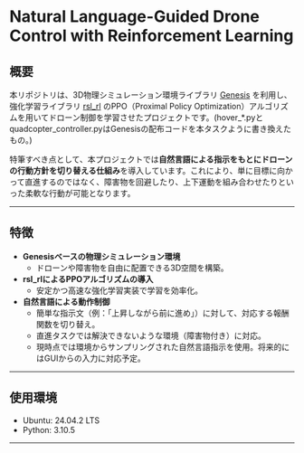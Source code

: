 # Natural Language-Guided Drone Control with Reinforcement Learning

## 概要

本リポジトリは、3D物理シミュレーション環境ライブラリ [Genesis](https://genesis-embodied-ai.github.io/) を利用し、強化学習ライブラリ [rsl_rl](https://github.com/leggedrobotics/rsl_rl) のPPO（Proximal Policy Optimization）アルゴリズムを用いてドローン制御を学習させたプロジェクトです。(hover_*.pyとquadcopter_controller.pyはGenesisの配布コードを本タスクように書き換えたもの。)

特筆すべき点として、本プロジェクトでは**自然言語による指示をもとにドローンの行動方針を切り替える仕組み**を導入しています。これにより、単に目標に向かって直進するのではなく、障害物を回避したり、上下運動を組み合わせたりといった柔軟な行動が可能となります。

---

## 特徴

- **Genesisベースの物理シミュレーション環境**
  - ドローンや障害物を自由に配置できる3D空間を構築。
- **rsl_rlによるPPOアルゴリズムの導入**
  - 安定かつ高速な強化学習実装で学習を効率化。
- **自然言語による動作制御**
  - 簡単な指示文（例：「上昇しながら前に進め」）に対して、対応する報酬関数を切り替え。
  - 直進タスクでは解決できないような環境（障害物付き）に対応。
  - 現時点では環境からサンプリングされた自然言語指示を使用。将来的にはGUIからの入力に対応予定。

---

## 使用環境

- Ubuntu: 24.04.2 LTS
- Python: 3.10.5

---
